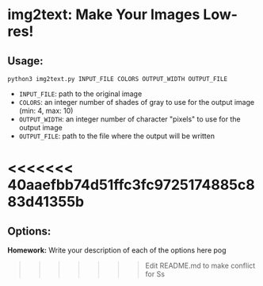 # img2text: Make Your Images Low-res!

## Usage:
`python3 img2text.py INPUT_FILE COLORS OUTPUT_WIDTH OUTPUT_FILE`

+ `INPUT_FILE`: path to the original image
+ `COLORS`: an integer number of shades of gray to use for the output image (min: 4, max: 10)
+ `OUTPUT_WIDTH`: an integer number of character "pixels" to use for the output image
+ `OUTPUT_FILE`: path to the file where the output will be written

<<<<<<< 40aaefbb74d51ffc3fc9725174885c883d41355b
=======
## Options:
**Homework:** Write your description of each of the options here
pog
>>>>>>> Edit README.md to make conflict for Ss
